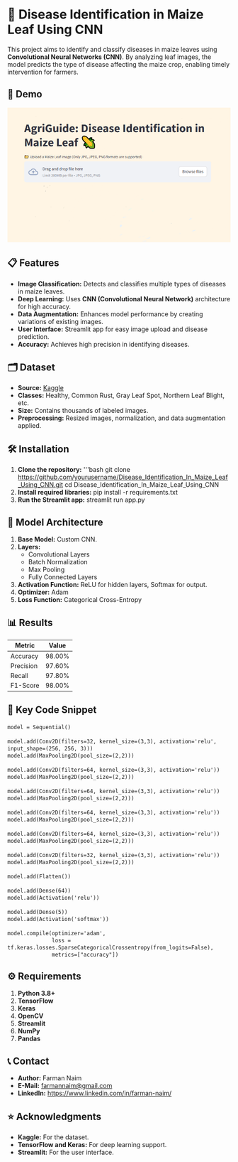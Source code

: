 # 🌿 Disease Identification in Maize Leaf Using CNN

This project aims to identify and classify diseases in maize leaves using **Convolutional Neural Networks (CNN)**. By analyzing leaf images, the model predicts the type of disease affecting the maize crop, enabling timely intervention for farmers.

## 🚀 Demo
![App Screenshot](Streamlit%20Web%20Interface.png)

## 📋 Features
- **Image Classification:** Detects and classifies multiple types of diseases in maize leaves.
- **Deep Learning:** Uses **CNN (Convolutional Neural Network)** architecture for high accuracy.
- **Data Augmentation:** Enhances model performance by creating variations of existing images.
- **User Interface:** Streamlit app for easy image upload and disease prediction.
- **Accuracy:** Achieves high precision in identifying diseases.

## 🗂 Dataset
- **Source:** [Kaggle](https://www.kaggle.com/datasets/farmannaim/maizeleaf)  
- **Classes:** Healthy, Common Rust, Gray Leaf Spot, Northern Leaf Blight, etc.
- **Size:** Contains thousands of labeled images.
- **Preprocessing:** Resized images, normalization, and data augmentation applied.

## 🛠️ Installation
1. **Clone the repository:**
   '''bash
   git clone https://github.com/yourusername/Disease_Identification_In_Maize_Leaf_Using_CNN.git
   cd Disease_Identification_In_Maize_Leaf_Using_CNN
3. **Install required libraries:**
   pip install -r requirements.txt
4. **Run the Streamlit app:**
   streamlit run app.py

## 🧠 Model Architecture
1. **Base Model:** Custom CNN.
2. **Layers:**
    - Convolutional Layers
    - Batch Normalization
    - Max Pooling
    - Fully Connected Layers
3. **Activation Function:** ReLU for hidden layers, Softmax for output.
4. **Optimizer:** Adam
5. **Loss Function:** Categorical Cross-Entropy

## 📊 Results
| Metric     | Value  | 
|------------|--------|
| Accuracy   | 98.00%  | 
| Precision  | 97.60%  | 
| Recall     | 97.80%  | 
| F1-Score   | 98.00%  | 


## 📌 Key Code Snippet
```
model = Sequential()

model.add(Conv2D(filters=32, kernel_size=(3,3), activation='relu', input_shape=(256, 256, 3)))
model.add(MaxPooling2D(pool_size=(2,2)))

model.add(Conv2D(filters=64, kernel_size=(3,3), activation='relu'))
model.add(MaxPooling2D(pool_size=(2,2)))    
   
model.add(Conv2D(filters=64, kernel_size=(3,3), activation='relu'))
model.add(MaxPooling2D(pool_size=(2,2)))    
   
model.add(Conv2D(filters=64, kernel_size=(3,3), activation='relu'))
model.add(MaxPooling2D(pool_size=(2,2)))    
    
model.add(Conv2D(filters=64, kernel_size=(3,3), activation='relu'))
model.add(MaxPooling2D(pool_size=(2,2)))    

model.add(Conv2D(filters=32, kernel_size=(3,3), activation='relu'))
model.add(MaxPooling2D(pool_size=(2,2)))
          
model.add(Flatten())

model.add(Dense(64))
model.add(Activation('relu'))

model.add(Dense(5))
model.add(Activation('softmax'))

model.compile(optimizer='adam',
              loss = tf.keras.losses.SparseCategoricalCrossentropy(from_logits=False),
              metrics=["accuracy"])
```

## ⚙️ Requirements
1. **Python 3.8+**
2. **TensorFlow**
3. **Keras**
4. **OpenCV**
5. **Streamlit**
6. **NumPy**
7. **Pandas**

## 📞 Contact
- **Author:** Farman Naim
- **E-Mail:** farmannaim@gmail.com
- **LinkedIn:** https://www.linkedin.com/in/farman-naim/

## ⭐ Acknowledgments
- **Kaggle:** For the dataset.
- **TensorFlow and Keras:** For deep learning support.
- **Streamlit:** For the user interface.
